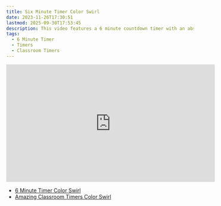 ```yaml
---
title: Six Minute Timer Color Swirl
date: 2023-11-26T17:30:51
lastmod: 2025-09-30T17:53:45
description: This video features a 6 minute countdown timer with an abstract rainbow color swirl animated background.
tags:
  - 6 Minute Timer
  - Timers
  - Classroom Timers
---
```


<div class="iframe-16-9-container">
<iframe class="youTubeIframe" width="560" height="315" src="https://www.youtube.com/embed/4rooqYOxG-k" title="YouTube video player" frameborder="0" allow="accelerometer; autoplay; clipboard-write; encrypted-media; gyroscope; picture-in-picture; web-share" referrerpolicy="strict-origin-when-cross-origin" allowfullscreen></iframe>
</div>

- [6 Minute Timer Color Swirl](https://youtu.be/4rooqYOxG-k)
- [Amazing Classroom Timers Color Swirl](../amazing-classroom-timers-color-swirl.md)
